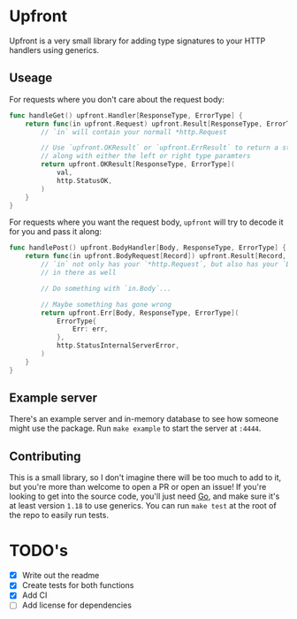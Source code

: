 # Upfront

Upfront is a very small library for adding type signatures to your HTTP handlers
using generics.

## Useage

For requests where you don't care about the request body:

```go
func handleGet() upfront.Handler[ResponseType, ErrorType] {
	return func(in upfront.Request) upfront.Result[ResponseType, ErrorType] {
		// `in` will contain your normall *http.Request

		// Use `upfront.OKResult` or `upfront.ErrResult` to return a status code
		// along with either the left or right type paramters
		return upfront.OKResult[ResponseType, ErrorType](
			val,
			http.StatusOK,
		)
	}
}
```

For requests where you want the request body, `upfront` will try to decode it
for you and pass it along:

```go
func handlePost() upfront.BodyHandler[Body, ResponseType, ErrorType] {
	return func(in upfront.BodyRequest[Record]) upfront.Result[Record, APIError] {
		// `in` not only has your `*http.Request`, but also has your `Body` type
		// in there as well

		// Do something with `in.Body`...

		// Maybe something has gone wrong
		return upfront.Err[Body, ResponseType, ErrorType](
			ErrorType{
				Err: err,
			},
			http.StatusInternalServerError,
		)
	}
}
```

## Example server

There's an example server and in-memory database to see how someone might use
the package.
Run `make example` to start the server at `:4444`.

## Contributing

This is a small library, so I don't imagine there will be too much to add to it,
but you're more than welcome to open a PR or open an issue!
If you're looking to get into the source code, you'll just need
[Go](https://go.dev/), and make sure it's at least version `1.18` to use
generics.
You can run `make test` at the root of the repo to easily run tests.

# TODO's

- [x] Write out the readme
- [x] Create tests for both functions
- [x] Add CI
- [ ] Add license for dependencies
